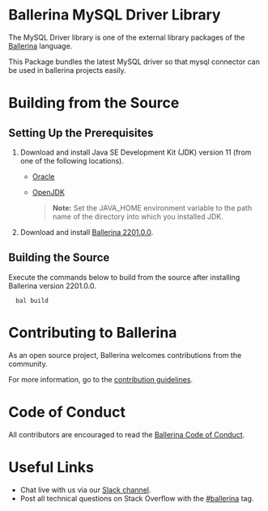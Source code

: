 Ballerina MySQL Driver Library
===================

The MySQL Driver library is one of the external library packages of the <a target="_blank" href="https://ballerina.io
/"> Ballerina</a> language. 

This Package bundles the latest MySQL driver so that mysql connector can be used in ballerina projects easily.
 
 # Building from the Source
 ## Setting Up the Prerequisites
 
1. Download and install Java SE Development Kit (JDK) version 11 (from one of the following locations).
 
   * [Oracle](https://www.oracle.com/java/technologies/javase-jdk11-downloads.html)
 
   * [OpenJDK](https://adoptopenjdk.net/)
 
        > **Note:** Set the JAVA_HOME environment variable to the path name of the directory into which you installed JDK.
 
2. Download and install [Ballerina 2201.0.0](https://ballerina.io/). 
 
 ## Building the Source
 
Execute the commands below to build from the source after installing Ballerina version 2201.0.0.
```shell script
  bal build
```

# Contributing to Ballerina
As an open source project, Ballerina welcomes contributions from the community. 
 
For more information, go to the [contribution guidelines](https://github.com/ballerina-platform/ballerina-lang/blob/main/CONTRIBUTING.md).
 
# Code of Conduct
All contributors are encouraged to read the [Ballerina Code of Conduct](https://ballerina.io/code-of-conduct).
 
# Useful Links
* Chat live with us via our [Slack channel](https://ballerina.io/community/slack/).
* Post all technical questions on Stack Overflow with the [#ballerina](https://stackoverflow.com/questions/tagged/ballerina) tag.
